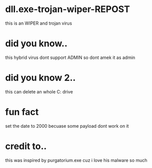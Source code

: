 # dll.exe-trojan-wiper-REPOST
this is an WIPER and trojan virus 
# did you know..
this hybrid virus dont support ADMIN so dont amek it as admin
# did you know 2..
this can delete an whole C: drive
# fun fact
set the date to 2000 becuase some payload dont work on it
# credit to..
this was inspired by purgatorium.exe cuz i love his malware so much
